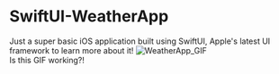 # SwiftUI-WeatherApp
Just a super basic iOS application built using SwiftUI, Apple's latest UI framework to learn more about it!
![WeatherApp_GIF](https://github.com/yugga18/SwiftUI-WeatherApp/assets/57190634/3900da25-df20-4ee1-9473-fba463ba9def) <br>
Is this GIF working?!
